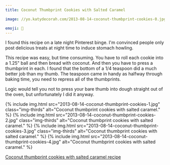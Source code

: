 ```yaml
---
title: Coconut Thumbprint Cookies with Salted Caramel

image: //yo.katydecorah.com/2013-08-14-coconut-thumbprint-cookies-0.jpg

emoji: 🍪
---
```


I found this recipe on a late night Pinterest binge. I'm convinced people only post delicious treats at night time to induce stomach howling.

This recipe was easy, but time consuming. You have to roll each cookie into a 1.25" ball and then bread with coconut. And then you have to press a thumbprint in each. I found that the bottom of a 1/4 teaspoon did a much better job than my thumb. The teaspoon came in handy as halfway through baking time, you need to repress all of the thumbprints.

Logic would tell you not to press your bare thumb into dough straight out of the oven, but unfortunately I did it anyway.

<div class="photos">
{% include img.html src="2013-08-14-coconut-thumbprint-cookies-1.jpg" class="img-thirds" alt="Coconut thumbprint cookies with salted caramel." %}
{% include img.html src="2013-08-14-coconut-thumbprint-cookies-2.jpg" class="img-thirds" alt="Coconut thumbprint cookies with salted caramel." %}
{% include img.html src="2013-08-14-coconut-thumbprint-cookies-3.jpg" class="img-thirds" alt="Coconut thumbprint cookies with salted caramel." %}
{% include img.html src="2013-08-14-coconut-thumbprint-cookies-4.jpg"  alt="Coconut thumbprint cookies with salted caramel." %}
</div>

[Coconut thumbprint cookies with salted caramel recipe](http://www.marthastewart.com/874528/coconut-thumbprint-cookies-salted-caramel)
